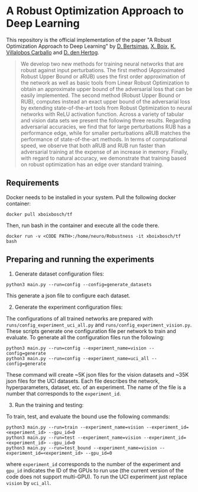 # A Robust Optimization Approach to Deep Learning
This repository is the official implementation of the paper "A Robust Optimization Approach to Deep Learning" by [D. Bertsimas](https://dbertsim.mit.edu/), [X. Boix](https://www.mit.edu/~xboix/), [K. Villalobos Carballo](https://github.com/kimvc7) and [D. den Hertog](https://www.uva.nl/en/profile/h/e/d.denhertog/d.den-hertog.html). 

>We develop two new methods for training neural networks that are robust against input perturbations. The first method (Approximated Robust Upper Bound or aRUB) uses the first order approximation of the network as well as basic tools from Linear Robust Optimization to obtain an approximate upper bound of the adversarial loss that can be easily implemented. The second method (Robust Upper Bound or RUB), computes instead an exact upper bound of the adversarial loss by extending state-of-the-art tools from Robust Optimization to neural networks with ReLU activation function. Across a variety of tabular and vision data sets we present the following three results. Regarding adversarial accuracies, we find that for large perturbations RUB has a performance edge, while for smaller perturbations aRUB matches the performance of state-of-the-art methods. In terms of computational speed, we observe that both aRUB and RUB run faster than adversarial training at the expense of an increase in memory. Finally, with regard to natural accuracy, we demonstrate that training based on robust optimization has an edge over standard training. 

## Requirements 

Docker needs to be installed in your system. Pull the following docker container:
```
docker pull xboixbosch/tf
```
Then, run bash in the container and execute all the code there.
```
docker run -v <CODE PATH>:/home/neuro/Robustness -it xboixbosch/tf bash
```

## Preparing and running the experiments

1. Generate dataset configuration files:

```
python3 main.py --run=config --config=generate_datasets
```
This generate a json file to configure each dataset.

2. Generate the experiment configuration files:

The configurations of all trained networks are prepared with `runs/config_experiment_uci_all.py` and `runs/config_experiment_vision.py`. These scripts generate one configuration file per network to train and evaluate.
To generate all the configuration files run the following:
```
python3 main.py --run=config --experiment_name=vision --config=generate
python3 main.py --run=config --experiment_name=uci_all --config=generate
```
These command will create ~5K json files for the vision datasets and ~35K json files for the UCI datasets. Each file
describes the network, hyperparameters, dataset, etc. of an experiment. The name of the file is a number that corresponds
to the `experiment_id`.

3. Run the training and testing:

To train, test, and evaluate the bound use the following commands:
```
python3 main.py --run=train --experiment_name=vision --experiment_id=<experiment_id> --gpu_id=0
python3 main.py --run=test --experiment_name=vision --experiment_id=<experiment_id> --gpu_id=0
python3 main.py --run=test_bound --experiment_name=vision --experiment_id=<experiment_id> --gpu_id=0
```
where `experiment_id` corresponds to the number of the experiment and `gpu_id` indicates the ID of the GPUs to run use 
(the current version of the code does not support multi-GPU).
To run the UCI experiment just replace `vision` by `uci_all`.

